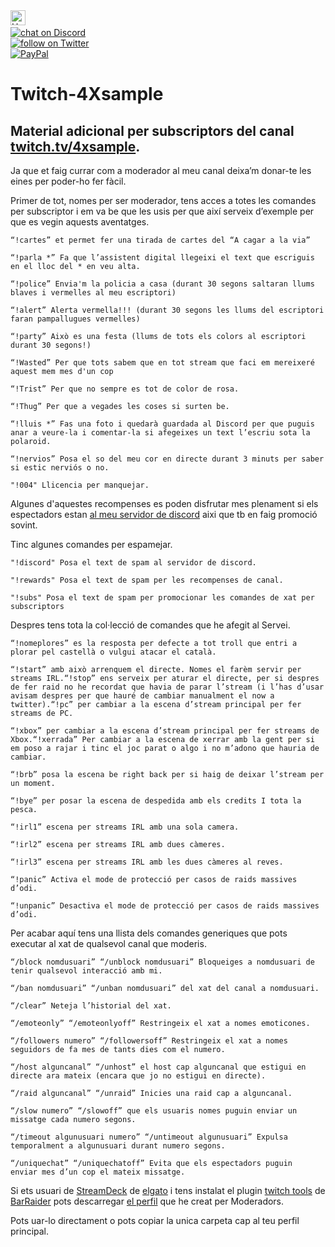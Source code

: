<img src="https://img.shields.io/badge/Hack-The%20Planet-orange" alt="Hack the planet" height=24>
<a href="https://discord.gg/ahVq54p"></br>
<img src="https://img.shields.io/discord/667340023829626920?logo=discord" alt="chat on Discord"> 
<a href="https://twitter.com/4xsample/follow?screen_name=shields_io"></br>
<img src="https://img.shields.io/twitter/follow/4xsample?style=social&logo=twitter" alt="follow on Twitter"></br>
<a href="https://www.paypal.com/donate/?hosted_button_id=EFVMSRHVBNJP4">
<img src="https://img.shields.io/badge/PayPal-00457C?style=for-the-badge&logo=paypal&logoColor=white" alt="PayPal">
</a>

# Twitch-4Xsample
## Material adicional per subscriptors del canal [twitch.tv/4xsample](http://www.twitch.tv/4Xsample).

Ja que et faig currar com a moderador al meu canal deixa’m donar-te les eines per poder-ho fer fàcil.

Primer de tot, nomes per ser moderador, tens acces a totes les comandes per subscriptor i em va be que les usis per que així serveix d’exemple per que es vegin aquests aventatges.

    “!cartes” et permet fer una tirada de cartes del “A cagar a la via”

    “!parla *” Fa que l’assistent digital llegeixi el text que escriguis en el lloc del * en veu alta.

    “!police” Envia'm la policia a casa (durant 30 segons saltaran llums blaves i vermelles al meu escriptori)

    “!alert” Alerta vermella!!! (durant 30 segons les llums del escriptori faran pampallugues vermelles)

    “!party” Això es una festa (llums de tots els colors al escriptori durant 30 segons!)

    “!Wasted” Per que tots sabem que en tot stream que faci em mereixeré aquest mem mes d'un cop

    “!Trist” Per que no sempre es tot de color de rosa.

    “!Thug” Per que a vegades les coses si surten be.

    “!lluis *” Fas una foto i quedarà guardada al Discord per que puguis anar a veure-la i comentar-la si afegeixes un text l’escriu sota la polaroid.

    “!nervios” Posa el so del meu cor en directe durant 3 minuts per saber si estic nerviós o no.

    "!004" Llicencia per manquejar.

Algunes d'aquestes recompenses es poden disfrutar mes plenament si els espectadors estan [al meu servidor de discord](https://discord.gg/ahVq54p) aixi que tb en faig promoció sovint.

Tinc algunes comandes per espamejar.

    "!discord" Posa el text de spam al servidor de discord.

    "!rewards" Posa el text de spam per les recompenses de canal.

    "!subs" Posa el text de spam per promocionar les comandes de xat per subscriptors

Despres tens tota la col·lecció de comandes que he afegit al Servei.

    “!nomeplores” es la resposta per defecte a tot troll que entri a plorar pel castellà o vulgui atacar el català.

    “!start” amb això arrenquem el directe. Nomes el farèm servir per streams IRL.“!stop” ens serveix per aturar el directe, per si despres de fer raid no he recordat que havia de parar l’stream (i l’has d’usar avisam despres per que hauré de cambiar manualment el now a twitter).“!pc” per cambiar a la escena d’stream principal per fer streams de PC.

    “!xbox” per cambiar a la escena d’stream principal per fer streams de Xbox.“!xerrada” Per cambiar a la escena de xerrar amb la gent per si em poso a rajar i tinc el joc parat o algo i no m’adono que hauria de cambiar.

    “!brb” posa la escena be right back per si haig de deixar l’stream per un moment.
    
    “!bye” per posar la escena de despedida amb els credits I tota la pesca.

    “!irl1” escena per streams IRL amb una sola camera.

    “!irl2” escena per streams IRL amb dues càmeres.
    
    “!irl3” escena per streams IRL amb les dues càmeres al reves.
    
    “!panic” Activa el mode de protecció per casos de raids massives d’odi.
    
    “!unpanic” Desactiva el mode de protecció per casos de raids massives d’odi.

Per acabar aquí tens una llista dels comandes generiques que pots executar al xat de qualsevol canal que moderis.

    “/block nomdusuari” “/unblock nomdusuari” Bloqueiges a nomdusuari de tenir qualsevol interacció amb mi.
    
    “/ban nomdusuari” “/unban nomdusuari” del xat del canal a nomdusuari.
    
    “/clear” Neteja l’historial del xat.
    
    “/emoteonly” “/emoteonlyoff” Restringeix el xat a nomes emoticones.
    
    “/followers numero” “/followersoff” Restringeix el xat a nomes seguidors de fa mes de tants dies com el numero.
    
    “/host alguncanal” “/unhost” el host cap alguncanal que estigui en directe ara mateix (encara que jo no estigui en directe).
    
    “/raid alguncanal” “/unraid” Inicies una raid cap a alguncanal.
    
    “/slow numero” “/slowoff” que els usuaris nomes puguin enviar un missatge cada numero segons.
    
    “/timeout algunusuari numero” “/untimeout algunusuari” Expulsa temporalment a algunusuari durant numero segons.
    
    “/uniquechat” “/uniquechatoff” Evita que els espectadors puguin  enviar mes d’un cop el mateix missatge.


Si ets usuari de [StreamDeck](https://www.elgato.com/es/stream-deck) de [elgato](www.elgato.com) i tens instalat el plugin [twitch tools](https://github.com/BarRaider/streamdeck-chatpager) de [BarRaider](https://barraider.com) pots descarregar [el perfil](https://github.com/4Xsample/Twitch-4Xsample-Moderadors/blob/main/Mod%204Xsample.streamDeckProfile) que he creat per Moderadors.

Pots uar-lo directament o pots copiar la unica carpeta cap al teu perfil principal.
